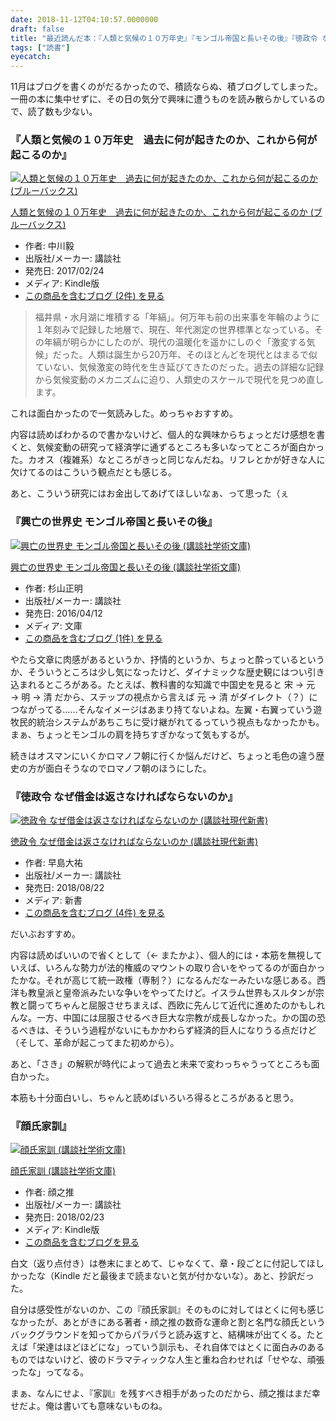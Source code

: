```yaml
---
date: 2018-11-12T04:10:57.0000000
draft: false
title: "最近読んだ本：『人類と気候の１０万年史』『モンゴル帝国と長いその後』『徳政令 なぜ借金は返さなければならないのか』『顔氏家訓』"
tags: ["読書"]
eyecatch: 
---
```

<p>11月はブログを書くのがだるかったので、積読ならぬ、積ブログしてしまった。一冊の本に集中せずに、その日の気分で興味に遭うものを読み散らかしているので、読了数も少ない。</p>

<div class="section">
<h3>『人類と気候の１０万年史　過去に何が起きたのか、これから何が起こるのか』</h3>
<p><div class="hatena-asin-detail"><a href="http://www.amazon.co.jp/exec/obidos/ASIN/B06X6H7RPS/bestylesnet-22/"><img src="https://images-fe.ssl-images-amazon.com/images/I/51Zi679aQsL._SL160_.jpg" class="hatena-asin-detail-image" alt="人類と気候の１０万年史　過去に何が起きたのか、これから何が起こるのか (ブルーバックス)" title="人類と気候の１０万年史　過去に何が起きたのか、これから何が起こるのか (ブルーバックス)"></a><div class="hatena-asin-detail-info"><p class="hatena-asin-detail-title"><a href="http://www.amazon.co.jp/exec/obidos/ASIN/B06X6H7RPS/bestylesnet-22/">人類と気候の１０万年史　過去に何が起きたのか、これから何が起こるのか (ブルーバックス)</a></p><ul><li><span class="hatena-asin-detail-label">作者:</span> 中川毅</li><li><span class="hatena-asin-detail-label">出版社/メーカー:</span> 講談社</li><li><span class="hatena-asin-detail-label">発売日:</span> 2017/02/24</li><li><span class="hatena-asin-detail-label">メディア:</span> Kindle版</li><li><a href="http://d.hatena.ne.jp/asin/B06X6H7RPS/bestylesnet-22" target="_blank">この商品を含むブログ (2件) を見る</a></li></ul></div><div class="hatena-asin-detail-foot"></div></div></p>

<blockquote>
<p>福井県・水月湖に堆積する「年縞」。何万年も前の出来事を年輪のように１年刻みで記録した地層で、現在、年代測定の世界標準となっている。その年縞が明らかにしたのが、現代の温暖化を遥かにしのぐ「激変する気候」だった。人類は誕生から20万年、そのほとんどを現代とはまるで似ていない、気候激変の時代を生き延びてきたのだった。過去の詳細な記録から気候変動のメカニズムに迫り、人類史のスケールで現代を見つめ直します。</p>

</blockquote>
<p>これは面白かったので一気読みした。めっちゃおすすめ。</p><p>内容は読めばわかるので書かないけど、個人的な興味からちょっとだけ感想を書くと、気候変動の研究って経済学に通ずるところも多いなってところが面白かった。カオス（複雑系）なところがきっと同じなんだね。リフレとかが好きな人に欠けてるのはこういう観点だとも感じる。</p><p>あと、こういう研究にはお金出してあげてほしいなぁ、って思った（ぇ</p>

</div>
<div class="section">
<h3>『興亡の世界史 モンゴル帝国と長いその後』</h3>
<p><div class="hatena-asin-detail"><a href="http://www.amazon.co.jp/exec/obidos/ASIN/4062923521/bestylesnet-22/"><img src="https://images-fe.ssl-images-amazon.com/images/I/51S0Qhs0hnL._SL160_.jpg" class="hatena-asin-detail-image" alt="興亡の世界史 モンゴル帝国と長いその後 (講談社学術文庫)" title="興亡の世界史 モンゴル帝国と長いその後 (講談社学術文庫)"></a><div class="hatena-asin-detail-info"><p class="hatena-asin-detail-title"><a href="http://www.amazon.co.jp/exec/obidos/ASIN/4062923521/bestylesnet-22/">興亡の世界史 モンゴル帝国と長いその後 (講談社学術文庫)</a></p><ul><li><span class="hatena-asin-detail-label">作者:</span> 杉山正明</li><li><span class="hatena-asin-detail-label">出版社/メーカー:</span> 講談社</li><li><span class="hatena-asin-detail-label">発売日:</span> 2016/04/12</li><li><span class="hatena-asin-detail-label">メディア:</span> 文庫</li><li><a href="http://d.hatena.ne.jp/asin/4062923521/bestylesnet-22" target="_blank">この商品を含むブログ (1件) を見る</a></li></ul></div><div class="hatena-asin-detail-foot"></div></div></p><p>やたら文章に肉感があるというか、抒情的というか、ちょっと酔っているというか、そういうところは少し気になったけど、ダイナミックな歴史観にはつい引き込まれるところがある。たとえば、教科書的な知識で中国史を見ると 宋 → 元 → 明 → 清 だから、ステップの視点から言えば 元 → 清 がダイレクト（？）につながってる……そんなイメージはあまり持てないよね。左翼・右翼っていう遊牧民的統治システムがあちこちに受け継がれてるっていう視点もなかったかも。まぁ、ちょっとモンゴルの肩を持ちすぎかなって気もするが。</p><p>続きはオスマンにいくかロマノフ朝に行くか悩んだけど、ちょっと毛色の違う歴史の方が面白そうなのでロマノフ朝のほうにした。</p>

</div>
<div class="section">
<h3>『徳政令 なぜ借金は返さなければならないのか』</h3>
<p><div class="hatena-asin-detail"><a href="http://www.amazon.co.jp/exec/obidos/ASIN/4065129028/bestylesnet-22/"><img src="https://images-fe.ssl-images-amazon.com/images/I/41crM0WVsLL._SL160_.jpg" class="hatena-asin-detail-image" alt="徳政令 なぜ借金は返さなければならないのか (講談社現代新書)" title="徳政令 なぜ借金は返さなければならないのか (講談社現代新書)"></a><div class="hatena-asin-detail-info"><p class="hatena-asin-detail-title"><a href="http://www.amazon.co.jp/exec/obidos/ASIN/4065129028/bestylesnet-22/">徳政令 なぜ借金は返さなければならないのか (講談社現代新書)</a></p><ul><li><span class="hatena-asin-detail-label">作者:</span> 早島大祐</li><li><span class="hatena-asin-detail-label">出版社/メーカー:</span> 講談社</li><li><span class="hatena-asin-detail-label">発売日:</span> 2018/08/22</li><li><span class="hatena-asin-detail-label">メディア:</span> 新書</li><li><a href="http://d.hatena.ne.jp/asin/4065129028/bestylesnet-22" target="_blank">この商品を含むブログ (4件) を見る</a></li></ul></div><div class="hatena-asin-detail-foot"></div></div></p><p>だいぶおすすめ。</p><p>内容は読めばいいので省くとして（← またかよ）、個人的には・本筋を無視していえば、いろんな勢力が法的権威のマウントの取り合いをやってるのが面白かったかな。それが高じて統一政権（専制？）になるんだなーみたいな感じある。西洋も教皇派と皇帝派みたいな争いをやってたけど。イスラム世界もスルタンが宗教と闘ってちゃんと屈服させちまえば、西欧に先んじて近代に進めたのかもしれんな。一方、中国には屈服させるべき巨大な宗教が成長しなかった。かの国の恐るべきは、そういう過程がないにもかかわらず経済的巨人になりうる点だけど（そして、革命が起こってまた初めから）。</p><p>あと、「さき」の解釈が時代によって過去と未来で変わっちゃうってところも面白かった。</p><p>本筋も十分面白いし、ちゃんと読めばいろいろ得るところがあると思う。</p>

</div>
<div class="section">
<h3>『顔氏家訓』</h3>
<p><div class="hatena-asin-detail"><a href="http://www.amazon.co.jp/exec/obidos/ASIN/B079S5G5FJ/bestylesnet-22/"><img src="https://images-fe.ssl-images-amazon.com/images/I/51hCOOWG6jL._SL160_.jpg" class="hatena-asin-detail-image" alt="顔氏家訓 (講談社学術文庫)" title="顔氏家訓 (講談社学術文庫)"></a><div class="hatena-asin-detail-info"><p class="hatena-asin-detail-title"><a href="http://www.amazon.co.jp/exec/obidos/ASIN/B079S5G5FJ/bestylesnet-22/">顔氏家訓 (講談社学術文庫)</a></p><ul><li><span class="hatena-asin-detail-label">作者:</span> 顔之推</li><li><span class="hatena-asin-detail-label">出版社/メーカー:</span> 講談社</li><li><span class="hatena-asin-detail-label">発売日:</span> 2018/02/23</li><li><span class="hatena-asin-detail-label">メディア:</span> Kindle版</li><li><a href="http://d.hatena.ne.jp/asin/B079S5G5FJ/bestylesnet-22" target="_blank">この商品を含むブログを見る</a></li></ul></div><div class="hatena-asin-detail-foot"></div></div></p><p>白文（返り点付き）は巻末にまとめて、じゃなくて、章・段ごとに付記してほしかったな（Kindle だと最後まで読まないと気が付かないな）。あと、抄訳だった。</p><p>自分は感受性がないのか、この『顔氏家訓』そのものに対してはとくに何も感じなかったが、あとがきにある著者・顔之推の数奇な運命と割と名門な顔氏というバックグラウンドを知ってからパラパラと読み返すと、結構味が出てくる。たとえば「栄達はほどほどにな」っていう訓示も、それ自体ではとくに面白みのあるものではないけど、彼のドラマティックな人生と重ね合わせれば「せやな、頑張ったな」ってなる。</p><p>まぁ、なんにせよ、『家訓』を残すべき相手があったのだから、顔之推はまだ幸せだよ。俺は書いても意味ないものね。</p>

</div>